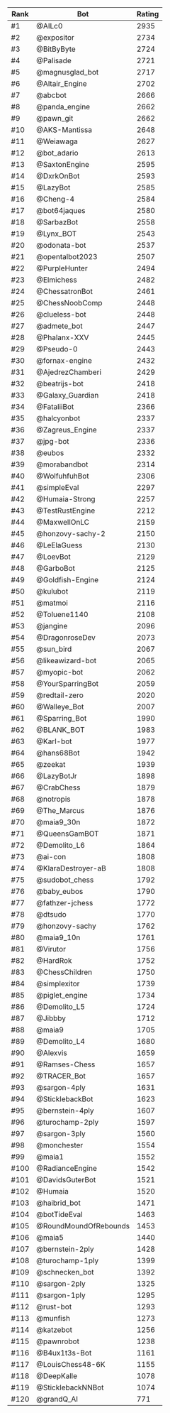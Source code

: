Rank|Bot|Rating
---|---|---
#1|@AILc0|2935
#2|@expositor|2734
#3|@BitByByte|2724
#4|@Palisade|2721
#5|@magnusglad_bot|2717
#6|@Altair_Engine|2702
#7|@abcbot|2666
#8|@panda_engine|2662
#9|@pawn_git|2662
#10|@AKS-Mantissa|2648
#11|@Weiawaga|2627
#12|@bot_adario|2613
#13|@SaxtonEngine|2595
#14|@DxrkOnBot|2593
#15|@LazyBot|2585
#16|@Cheng-4|2584
#17|@bot64jaques|2580
#18|@SarbazBot|2558
#19|@Lynx_BOT|2543
#20|@odonata-bot|2537
#21|@opentalbot2023|2507
#22|@PurpleHunter|2494
#23|@Elmichess|2482
#24|@ChessatronBot|2461
#25|@ChessNoobComp|2448
#26|@clueless-bot|2448
#27|@admete_bot|2447
#28|@Phalanx-XXV|2445
#29|@Pseudo-0|2443
#30|@fornax-engine|2432
#31|@AjedrezChamberi|2429
#32|@beatrijs-bot|2418
#33|@Galaxy_Guardian|2418
#34|@FataliiBot|2366
#35|@halcyonbot|2337
#36|@Zagreus_Engine|2337
#37|@jpg-bot|2336
#38|@eubos|2332
#39|@morabandbot|2314
#40|@WolfuhfuhBot|2306
#41|@simpleEval|2297
#42|@Humaia-Strong|2257
#43|@TestRustEngine|2212
#44|@MaxwellOnLC|2159
#45|@honzovy-sachy-2|2150
#46|@LeElaGuess|2130
#47|@LoevBot|2129
#48|@GarboBot|2125
#49|@Goldfish-Engine|2124
#50|@kulubot|2119
#51|@matmoi|2116
#52|@Toluene1140|2108
#53|@jangine|2096
#54|@DragonroseDev|2073
#55|@sun_bird|2067
#56|@likeawizard-bot|2065
#57|@myopic-bot|2062
#58|@YourSparringBot|2059
#59|@redtail-zero|2020
#60|@Walleye_Bot|2007
#61|@Sparring_Bot|1990
#62|@BLANK_BOT|1983
#63|@Karl-bot|1977
#64|@hans68Bot|1942
#65|@zeekat|1939
#66|@LazyBotJr|1898
#67|@CrabChess|1879
#68|@notropis|1878
#69|@The_Marcus|1876
#70|@maia9_30n|1872
#71|@QueensGamBOT|1871
#72|@Demolito_L6|1864
#73|@ai-con|1808
#74|@KlaraDestroyer-aB|1808
#75|@sudobot_chess|1792
#76|@baby_eubos|1790
#77|@fathzer-jchess|1772
#78|@dtsudo|1770
#79|@honzovy-sachy|1762
#80|@maia9_10n|1761
#81|@Virutor|1756
#82|@HardRok|1752
#83|@ChessChildren|1750
#84|@simplexitor|1739
#85|@piglet_engine|1734
#86|@Demolito_L5|1724
#87|@Jibbby|1712
#88|@maia9|1705
#89|@Demolito_L4|1680
#90|@Alexvis|1659
#91|@Ramses-Chess|1657
#92|@TRACER_Bot|1657
#93|@sargon-4ply|1631
#94|@SticklebackBot|1623
#95|@bernstein-4ply|1607
#96|@turochamp-2ply|1597
#97|@sargon-3ply|1560
#98|@monchester|1554
#99|@maia1|1552
#100|@RadianceEngine|1542
#101|@DavidsGuterBot|1521
#102|@Humaia|1520
#103|@haibrid_bot|1471
#104|@botTideEval|1463
#105|@RoundMoundOfRebounds|1453
#106|@maia5|1440
#107|@bernstein-2ply|1428
#108|@turochamp-1ply|1399
#109|@schnecken_bot|1392
#110|@sargon-2ply|1325
#111|@sargon-1ply|1295
#112|@rust-bot|1293
#113|@munfish|1273
#114|@katzebot|1256
#115|@pawnrobot|1238
#116|@B4ux1t3s-Bot|1161
#117|@LouisChess48-6K|1155
#118|@DeepKalle|1078
#119|@SticklebackNNBot|1074
#120|@grandQ_AI|771
